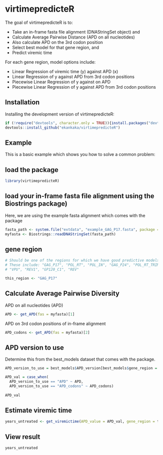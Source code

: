 # virtimepredicteR
<!-- badges: start -->
<!-- badges: end -->

The goal of virtimepredicteR is to:
- Take an in-frame fasta file alignment (DNAStringSet object) and 
- Calculate Average Pairwise Distance (APD on all nucleotides)
- Also calculate APD on the 3rd codon position 
- Select best model for that gene region, and 
- Predict viremic time

For each gene region, model options include:
- Linear Regression of viremic time (y) against APD (x)
- Linear Regression of y against APD from 3rd codon positions
- Piecewise Linear Regression of y against on APD
- Piecewise Linear Regression of y against APD from 3rd codon positions

## Installation

Installing the development version of virtimepredicteR:

``` r
if (!require("devtools", character.only = TRUE)){install.packages("devtools")} else {require("devtools")}
devtools::install_github("ekankaka/virtimepredicteR")
```

## Example

This is a basic example which shows you how to solve a common problem:

## load the package
``` r
library(virtimepredicteR)
```
## load your in-frame fasta file alignment using the Biostrings package)
Here, we are using the example fasta alignment which comes with the package
``` r
fasta_path <- system.file("extdata", "example_GAG_P17.fasta", package = "virtimepredicteR")
myfasta <- Biostrings::readDNAStringSet(fasta_path)
```


## gene region
```r
# Should be one of the regions for which we have good predictive models. 
# These include: "GAG_P17", "POL_RT", "POL_IN", "GAG_P24", "POL_RT_TRIMMED", 
# "VPU", "REV1", "GP120_C1", "REV" 

this_region <- "GAG_P17"
```
## Calculate Average Pairwise Diversity 
APD on all nucleotides (APD)
```r
APD <- get_APD(fas = myfasta)[1]
```

APD on 3rd codon positions of in-frame alignment
```r
APD_codons <- get_APD(fas = myfasta)[2]
```

## APD version to use 
Determine this from the best_models dataset that comes with the package.
```r
APD_version_to_use = best_models$APD_version[best_models$gene_region = this_region]

APD_val = case_when(
  APD_version_to_use == "APD" ~ APD,
  APD_version_to_use == "APD_codons" ~ APD_codons)
  
APD_val
```

## Estimate viremic time
```r
years_untreated <- get_viremictime(APD_value = APD_val, gene_region = this_region)
```

## View result
```r
years_untreated
```
